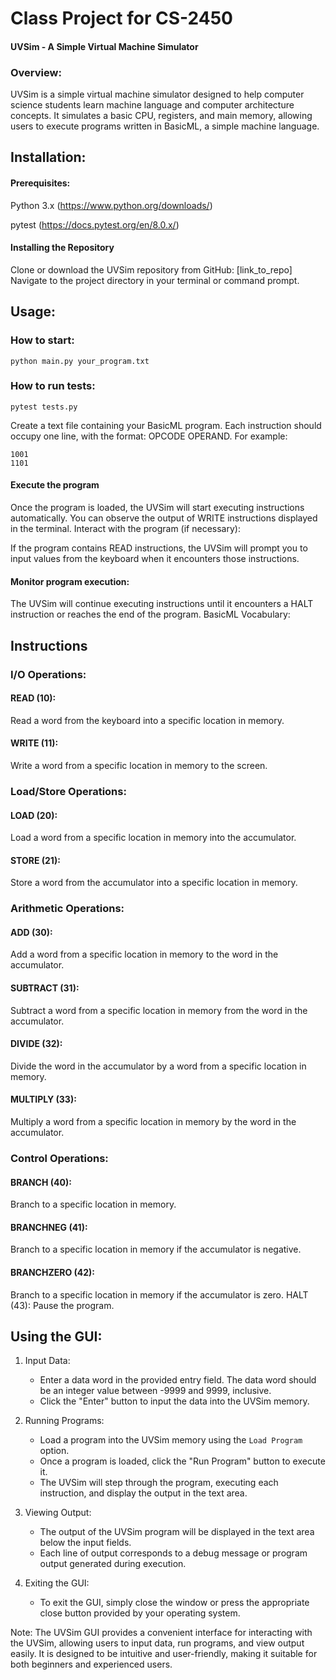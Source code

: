 
# Class Project for CS-2450
#### UVSim - A Simple Virtual Machine Simulator

### Overview:
UVSim is a simple virtual machine simulator designed to help computer science students learn machine language and computer architecture concepts. It simulates a basic CPU, registers, and main memory, allowing users to execute programs written in BasicML, a simple machine language.


## Installation:

#### Prerequisites:

Python 3.x (https://www.python.org/downloads/)

pytest (https://docs.pytest.org/en/8.0.x/)


#### Installing the Repository
Clone or download the UVSim repository from GitHub: [link_to_repo]
Navigate to the project directory in your terminal or command prompt.

## Usage:

### How to start: 
```
python main.py your_program.txt
```

### How to run tests:
```
pytest tests.py
```

Create a text file containing your BasicML program. Each instruction should occupy one line, with the format: OPCODE OPERAND. For example: 
```
1001
1101
```
#### Execute the program

Once the program is loaded, the UVSim will start executing instructions automatically.
You can observe the output of WRITE instructions displayed in the terminal.
Interact with the program (if necessary):

If the program contains READ instructions, the UVSim will prompt you to input values from the keyboard when it encounters those instructions.

#### Monitor program execution:

The UVSim will continue executing instructions until it encounters a HALT instruction or reaches the end of the program.
BasicML Vocabulary:

## Instructions
### I/O Operations:

#### READ (10): 
Read a word from the keyboard into a specific location in memory.
#### WRITE (11): 
Write a word from a specific location in memory to the screen.

### Load/Store Operations:

#### LOAD (20): 
Load a word from a specific location in memory into the accumulator.
#### STORE (21): 
Store a word from the accumulator into a specific location in memory.

### Arithmetic Operations:

#### ADD (30): 
Add a word from a specific location in memory to the word in the accumulator.
#### SUBTRACT (31): 
Subtract a word from a specific location in memory from the word in the accumulator.
#### DIVIDE (32): 
Divide the word in the accumulator by a word from a specific location in memory.
#### MULTIPLY (33): 
Multiply a word from a specific location in memory by the word in the accumulator.

### Control Operations:

#### BRANCH (40): 
Branch to a specific location in memory.
#### BRANCHNEG (41): 
Branch to a specific location in memory if the accumulator is negative.
#### BRANCHZERO (42): 
Branch to a specific location in memory if the accumulator is zero.
HALT (43): Pause the program.

Using the GUI:
--------------

1. Input Data:
   - Enter a data word in the provided entry field. The data word should be an integer value between -9999 and 9999, inclusive.
   - Click the "Enter" button to input the data into the UVSim memory.

2. Running Programs:
   - Load a program into the UVSim memory using the `Load Program` option.
   - Once a program is loaded, click the "Run Program" button to execute it.
   - The UVSim will step through the program, executing each instruction, and display the output in the text area.

3. Viewing Output:
   - The output of the UVSim program will be displayed in the text area below the input fields.
   - Each line of output corresponds to a debug message or program output generated during execution.
4. Exiting the GUI:
   - To exit the GUI, simply close the window or press the appropriate close button provided by your operating system.

Note: The UVSim GUI provides a convenient interface for interacting with the UVSim, allowing users to input data, run programs, and view output easily. It is designed to be intuitive and user-friendly, making it suitable for both beginners and experienced users.

